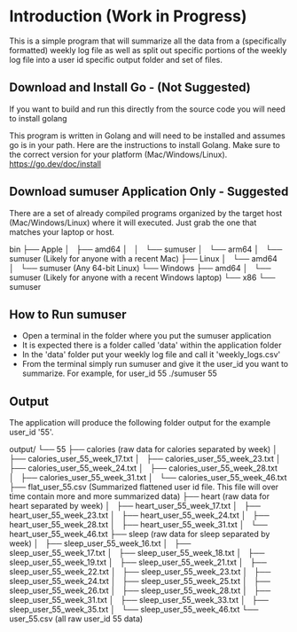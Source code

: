 # Introduction (Work in Progress)

This is a simple program that will summarize all the data from a (specifically formatted) weekly log file as well as split out specific portions of the weekly 
log file into a user id specific output folder and set of files.

## Download and Install Go - (Not Suggested)

If you want to build and run this directly from the source code you will need to install golang

This program is written in Golang and will need to be installed and assumes go is in your path. Here are the instructions to install Golang. Make sure to the correct version for your
platform (Mac/Windows/Linux). https://go.dev/doc/install

## Download sumuser Application Only - Suggested

There are a set of already compiled programs organized by the target host (Mac/Windows/Linux) where it will executed. Just grab the one that matches your 
laptop or host. 

bin
├── Apple
│   ├── amd64
│   │   └── sumuser
│   └── arm64
│       └── sumuser (Likely for anyone with a recent Mac)
├── Linux
│   └── amd64
│       └── sumuser (Any 64-bit Linux)
└── Windows
    ├── amd64
    │   └── sumuser (Likely for anyone with a recent Windows laptop)
    └── x86
        └── sumuser


## How to Run sumuser

- Open a terminal in the folder where you put the sumuser application
- It is expected there is a folder called 'data' within the application folder
- In the 'data' folder put your weekly log file and call it 'weekly_logs.csv'
- From the terminal simply run sumuser and give it the user_id you want to summarize. For example, for user_id 55
   ./sumuser 55

## Output

The application will produce the following folder output for the example user_id '55'. 


output/
└── 55
    ├── calories (raw data for calories separated by week)
    │   ├── calories_user_55_week_17.txt
    │   ├── calories_user_55_week_23.txt
    │   ├── calories_user_55_week_24.txt
    │   ├── calories_user_55_week_28.txt
    │   ├── calories_user_55_week_31.txt
    │   └── calories_user_55_week_46.txt
    ├── flat_user_55.csv (Summarized flattened user id file. This file will over time contain more and more summarized data)
    ├── heart (raw data for heart separated by week)
    │   ├── heart_user_55_week_17.txt
    │   ├── heart_user_55_week_23.txt
    │   ├── heart_user_55_week_24.txt
    │   ├── heart_user_55_week_28.txt
    │   ├── heart_user_55_week_31.txt
    │   └── heart_user_55_week_46.txt
    ├── sleep (raw data for sleep separated by week)
    │   ├── sleep_user_55_week_16.txt
    │   ├── sleep_user_55_week_17.txt
    │   ├── sleep_user_55_week_18.txt
    │   ├── sleep_user_55_week_19.txt
    │   ├── sleep_user_55_week_21.txt
    │   ├── sleep_user_55_week_22.txt
    │   ├── sleep_user_55_week_23.txt
    │   ├── sleep_user_55_week_24.txt
    │   ├── sleep_user_55_week_25.txt
    │   ├── sleep_user_55_week_26.txt
    │   ├── sleep_user_55_week_28.txt
    │   ├── sleep_user_55_week_31.txt
    │   ├── sleep_user_55_week_33.txt
    │   ├── sleep_user_55_week_35.txt
    │   └── sleep_user_55_week_46.txt
    └── user_55.csv (all raw user_id 55 data)